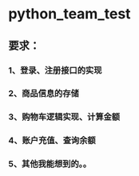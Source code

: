 # python_team_test
## 要求：
### 1、登录、注册接口的实现
### 2、商品信息的存储
### 3、购物车逻辑实现、计算金额
### 4、账户充值、查询余额
### 5、其他我能想到的。。
